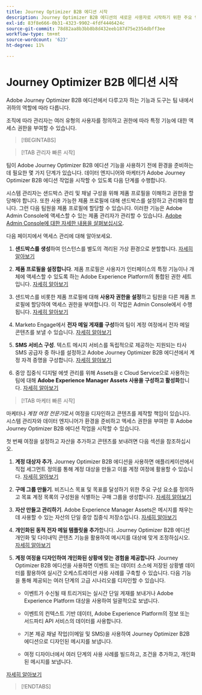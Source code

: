 ```yaml
---
title: Journey Optimizer B2B 에디션 시작
description: Journey Optimizer B2B 에디션의 새로운 사용자로 시작하기 위한 주요 영역에 대해 알아봅니다.
exl-id: 83f8e666-0b31-4323-9902-4fdf4446424c
source-git-commit: 78d82aa8b3bb8b8d432eeb187d75e2354dbff3ee
workflow-type: tm+mt
source-wordcount: '623'
ht-degree: 11%

---
```


# Journey Optimizer B2B 에디션 시작

Adobe Journey Optimizer B2B 에디션에서 다루고자 하는 기능과 도구는 팀 내에서 귀하의 역할에 따라 다릅니다.

조직에 따라 관리자는 여러 유형의 사용자를 정의하고 권한에 따라 특정 기능에 대한 액세스 권한을 부여할 수 있습니다.

>[!BEGINTABS]

>[!TAB 관리자 빠른 시작]

팀이 Adobe Journey Optimizer B2B 에디션 기능을 사용하기 전에 환경을 준비하는 데 필요한 몇 가지 단계가 있습니다. 데이터 엔지니어와 마케터가 Adobe Journey Optimizer B2B 에디션 작업을 시작할 수 있도록 다음 단계를 수행합니다.

시스템 관리자는 샌드박스 관리 및 채널 구성을 위해 제품 프로필을 이해하고 권한을 할당해야 합니다. 또한 사용 가능한 제품 프로필에 대해 샌드박스를 설정하고 관리해야 합니다. 그런 다음 팀원을 제품 프로필에 할당할 수 있습니다. 이러한 기능은 Adobe Admin Console에 액세스할 수 있는 제품 관리자가 관리할 수 있습니다. [Adobe Admin Console에 대한 자세한 내용을 살펴보십시오](https://helpx.adobe.com/enterprise/using/admin-console.html).

다음 페이지에서 액세스 관리에 대해 알아보세요.

1. **샌드박스를 생성**&#x200B;하여 인스턴스를 별도의 격리된 가상 환경으로 분할합니다. [자세히 알아보기](https://experienceleague.adobe.com/en/docs/experience-platform/sandbox/home#understanding-sandboxes)

1. **제품 프로필을 설정합니다**. 제품 프로필은 사용자가 인터페이스의 특정 기능이나 개체에 액세스할 수 있도록 하는 Adobe Experience Platform의 통합된 권한 세트입니다. [자세히 알아보기](../admin/user-management.md#create-the-marketo-engage-product-profile)

1. 샌드박스를 비롯한 제품 프로필에 대해 **사용자 권한을 설정**&#x200B;하고 팀원을 다른 제품 프로필에 할당하여 액세스 권한을 부여합니다. 이 작업은 Admin Console에서 수행됩니다. [자세히 알아보기](../admin/user-management.md#create-a-user-group)

1. Marketo Engage에서 **전자 메일 게재를 구성**&#x200B;하여 팀이 계정 여정에서 전자 메일 콘텐츠를 보낼 수 있습니다. [자세히 알아보기](https://experienceleague.adobe.com/en/docs/marketo/using/getting-started/initial-setup/setup-steps#ensure-email-deliverability)

1. **SMS 서비스 구성**. 텍스트 메시지 서비스를 독립적으로 제공하는 지원되는 타사 SMS 공급자 중 하나를 설정하고 Adobe Journey Optimizer B2B 에디션에서 계정 자격 증명을 구성합니다. [자세히 알아보기](../content/sms-authoring.md#create-a-new-api-credentials-for-an-sms-service-provider)

1. 중앙 집중식 디지털 에셋 관리를 위해 Assets을 c Cloud Service으로 사용하는 팀에 대해 **Adobe Experience Manager Assets 사용을 구성하고 활성화**&#x200B;합니다. [자세히 알아보기](../admin/configure-aem-repositories.md)

>[!TAB 마케터 빠른 시작]

마케터나 _계정 여정 전문가_&#x200B;로서 여정을 디자인하고 콘텐츠를 제작할 책임이 있습니다. 시스템 관리자와 데이터 엔지니어가 환경을 준비하고 액세스 권한을 부여한 후 Adobe Journey Optimizer B2B 에디션 작업을 시작할 수 있습니다.

첫 번째 여정을 설정하고 자산을 추가하고 콘텐츠를 보내려면 다음 섹션을 참조하십시오.

1. **계정 대상자 추가**. Journey Optimizer B2B 에디션을 사용하면 애플리케이션에서 직접 세그먼트 정의를 통해 계정 대상을 만들고 이를 계정 여정에 활용할 수 있습니다. [자세히 알아보기](../audiences/account-audience-overview.md)

1. **구매 그룹 만들기**. 비즈니스 목표 및 목표를 달성하기 위한 주요 구성 요소를 정의하고 목표 계정 목록의 구성원을 식별하는 구매 그룹을 생성합니다. [자세히 알아보기](../buying-groups/buying-groups-overview.md)

1. **자산 만들고 관리하기**. Adobe Experience Manager Assets은 메시지를 채우는 데 사용할 수 있는 자산의 단일 중앙 집중식 저장소입니다. [자세히 알아보기](../content/assets-overview.md)

1. **개인화된 동적 전자 메일 템플릿을 추가**&#x200B;합니다. Journey Optimizer B2B 에디션 개인화 및 다이내믹 콘텐츠 기능을 활용하여 메시지를 대상에 맞게 조정하십시오. [자세히 알아보기](../content/email-templates.md)

1. **계정 여정을 디자인하여 개인화된 상황에 맞는 경험을 제공합니다**. Journey Optimizer B2B 에디션을 사용하면 이벤트 또는 데이터 소스에 저장된 상황별 데이터를 활용하여 실시간 오케스트레이션 사용 사례를 구축할 수 있습니다. 다음 기능을 통해 제공되는 여러 단계의 고급 시나리오를 디자인할 수 있습니다.

   * 이벤트가 수신될 때 트리거되는 실시간 단일 게재를 보내거나 Adobe Experience Platform 대상을 사용하여 일괄적으로 보냅니다.

   * 이벤트의 컨텍스트 기반 데이터, Adobe Experience Platform의 정보 또는 서드파티 API 서비스의 데이터를 사용합니다.

   * 기본 제공 채널 작업(이메일 및 SMS)을 사용하여 Journey Optimizer B2B 에디션으로 디자인된 메시지를 보냅니다.

   * 여정 디자이너에서 여러 단계의 사용 사례를 빌드하고, 조건을 추가하고, 개인화된 메시지를 보냅니다.

[자세히 알아보기](../journeys/journey-overview.md)

>[!ENDTABS]
